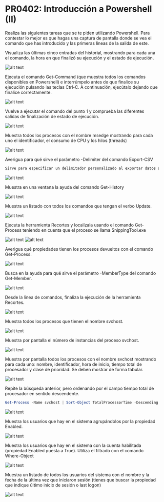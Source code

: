  # PR0402: Introducción a Powershell (II)

Realiza las siguientes tareas que se te piden utilizando Powershell. Para contestar lo mejor es que hagas una captura de pantalla donde se vea el comando que has introducido y las primeras líneas de la salida de este.

Visualiza las últimas cinco entradas del historial, mostrando para cada una el comando, la hora en que finalizó su ejecución y el estado de ejecución.

![alt text](image-1.png)

Ejecuta el comando Get-Command (que muestra todos los comandos disponibles en Powershell) e interrúmpelo antes de que finalice su ejecución pulsando las teclas Ctrl-C. A continuación, ejecútalo dejando que finalice correctamente.

![alt text](image.png)

Vuelve a ejecutar el comando del punto 1 y comprueba las diferentes salidas de finalización de estado de ejecución.

![alt text](image-2.png)

Muestra todos los procesos con el nombre msedge mostrando para cada uno el identificador, el consumo de CPU y los hilos (threads)

![alt text](image-3.png)

Averigua para qué sirve el parámetro -Delimiter del comando Export-CSV
```Powershell
Sirve para especificar un delimitador personalizado al exportar datos a un archivo CSV.
```

![alt text](image-5.png)

Muestra en una ventana la ayuda del comando Get-History

![alt text](image-4.png)

Muestra un listado con todos los comandos que tengan el verbo Update.

![alt text](image-6.png)

Ejecuta la herramienta Recortes y localízala usando el comando Get-Process teniendo en cuenta que el proceso se llama SnippingTool.exe

![alt text](image-7.png)
![alt text](image-8.png)

Averigua qué propiedades tienen los procesos devueltos con el comando Get-Process.

![alt text](image-9.png)

Busca en la ayuda para qué sirve el parámetro -MemberType del comando Get-Member.

![alt text](image-10.png)

Desde la línea de comandos, finaliza la ejecución de la herramienta Recortes.

![alt text](image-11.png)

Muestra todos los procesos que tienen el nombre svchost.

![alt text](image-12.png)

Muestra por pantalla el número de instancias del proceso svchost.

![alt text](image-13.png)

Muestra por pantalla todos los procesos con el nombre svchost mostrando para cada uno: nombre, identificador, hora de inicio, tiempo total de procesador y clase de prioridad. Se deben mostrar de forma tabular.

![alt text](image-14.png)

Repite la búsqueda anterior, pero ordenando por el campo tiempo total de procesador en sentido descendente.

```Powershell
Get-Process -Name svchost | Sort-Object TotalProcessorTime -Descending | Select-Object Name, Id, StartTime, TotalProcessorTime, PriorityClass | Format-Table
```
![alt text](image-15.png)

Muestra los usuarios que hay en el sistema agrupándolos por la propiedad Enabled.

![alt text](image-16.png)

Muestra los usuarios que hay en el sistema con la cuenta habilitada (propiedad Enabled puesta a True). Utiliza el filtrado con el comando Where-Object

![alt text](image-17.png)

Muestra un listado de todos los usuarios del sistema con el nombre y la fecha de la última vez que iniciaron sesión (tienes que buscar la propiedad que indique último inicio de sesión o last logon)

![alt text](image-18.png)
